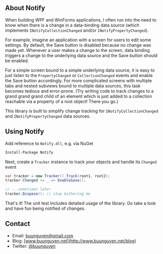 ## About Notify
When building WPF and WinForms applications, I often run into the need to know when there is a change in a data-binding data source (which implements
`INotifyCollectionChanged` and/or `INotifyPropertyChanged`).

For example, imagine an application with a screen for users to edit some settings.
By default, the Save button is disabled because no change was made yet. Whenever a user makes a change to the screen, data binding triggers a change to the underlying data source and the Save button should be enabled.

For a simple screen bound to a simple underlying data source, it is easy to just listen to the `PropertyChanged` or `CollectionChanged`
events and enable the Save button accordingly. For more complicated screens with multiple tabs and nested subviews bound to multiple data sources, 
this task becomes tedious and error-prone.  (Try writing code to track changes to a grand grand grand child of an element which is just added to a collection reachable via a property of a root object! There you go.)

This library is built to simplify change tracking for `INotifyCollectionChanged` and `INotifyPropertyChanged` data sources.

## Using Notify
Add reference to `Notify.dll`, e.g. via NuGet
```csharp
Install-Package Notify 
```
Next, create a `Tracker` instance to track your objects and handle its `Changed` event
```csharp
var tracker = new Tracker().Track(root1, root2);
tracker.Changed += _ => EnableSave();

// ...sometimes later
tracker.Dispose(); // stop bothering me
```
That's it! The unit test includes detailed usage of the library. Go take a look and have fun being notified of changes.


## Contact

* Email: [buunguyen@gmail.com](mailto:buunguyen@gmail.com)
* Blog: [www.buunguyen.net](http://www.buunguyen.net/blog)
* Twitter: [@buunguyen](https://twitter.com/buunguyen/)
